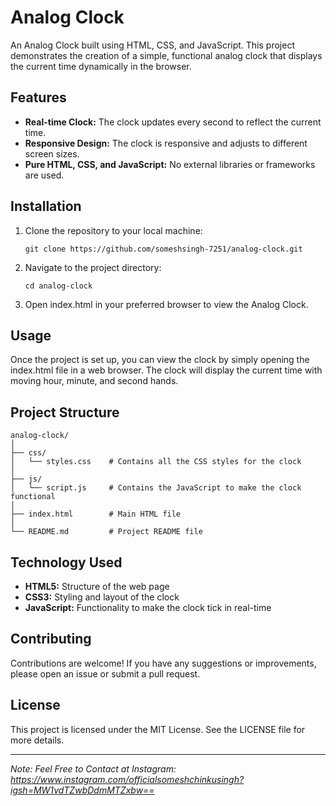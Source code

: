 # Analog Clock

An Analog Clock built using HTML, CSS, and JavaScript. This project demonstrates the creation of a simple, functional analog clock that displays the current time dynamically in the browser.

## Features
- **Real-time Clock:** The clock updates every second to reflect the current time.
- **Responsive Design:** The clock is responsive and adjusts to different screen sizes.
- **Pure HTML, CSS, and JavaScript:** No external libraries or frameworks are used.

## Installation
1. Clone the repository to your local machine:

       git clone https://github.com/someshsingh-7251/analog-clock.git
2. Navigate to the project directory:

       cd analog-clock
3. Open index.html in your preferred browser to view the Analog Clock.

## Usage
Once the project is set up, you can view the clock by simply opening the index.html file in a web browser. The clock will display the current time with moving hour, minute, and second hands.

## Project Structure

    analog-clock/
    │
    ├── css/
    │   └── styles.css    # Contains all the CSS styles for the clock
    │
    ├── js/
    │   └── script.js     # Contains the JavaScript to make the clock functional
    │
    ├── index.html        # Main HTML file
    │
    └── README.md         # Project README file

## Technology Used
- **HTML5:** Structure of the web page
- **CSS3:** Styling and layout of the clock
- **JavaScript:** Functionality to make the clock tick in real-time

## Contributing
Contributions are welcome! If you have any suggestions or improvements, please open an issue or submit a pull request.

## License
This project is licensed under the MIT License. See the LICENSE file for more details.

---

*Note: Feel Free to Contact at Instagram: https://www.instagram.com/officialsomeshchinkusingh?igsh=MW1vdTZwbDdmMTZxbw==*
